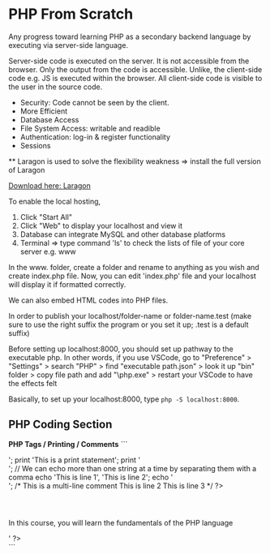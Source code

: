 # PHP From Scratch
Any progress toward learning PHP as a secondary backend language by executing via server-side language.  

Server-side code is executed on the server. It is not accessible from the browser. Only the output from the code is accessible. Unlike, the client-side code e.g. JS is executed within the browser. All client-side code is visible to the user in the source code. 

- Security: Code cannot be seen by the client.
- More Efficient
- Database Access
- File System Access: writable and readible
- Authentication: log-in & register functionality
- Sessions

** Laragon is used to solve the flexibility weakness => install the full version of Laragon 

  [Download here: Laragon](https://laragon.org/)

To enable the local hosting, 
  1. Click "Start All"
  2. Click "Web" to display your localhost and view it
  3. Database can integrate MySQL and other database platforms
  4. Terminal => type command 'ls' to check the lists of file of your core server e.g. www

In the www. folder, create a folder and rename to anything as you wish and create index.php file. Now, you can edit 'index.php' file and your localhost will display it if formatted correctly. 

We can also embed HTML codes into PHP files.

In order to publish your localhost/folder-name or folder-name.test (make sure to use the right suffix the program or you set it up; .test is a default suffix) 

Before setting up localhost:8000, you should set up pathway to the executable php. In other words, if you use VSCode, go to "Preference" > "Settings" > search "PHP" > find "executable path.json" > look it up "bin" folder > copy file path and add "\\php.exe" > restart your VSCode to have the effects felt 

Basically, to set up your localhost:8000, type `php -S localhost:8000`.

PHP Coding Section
---

**PHP Tags / Printing / Comments**
	```
<?php
// This is a single-line comment
echo 'This is an echo statement';
echo '<br>';
print 'This is a print statement';
print '<br>';
// We can echo more than one string at a time by separating them with a comma
echo 'This is line 1', 'This is line 2';
echo '<br>';

/*
    This is a multi-line comment
    This is line 2
    This is line 3
  */
?>
<!DOCTYPE html>
<html lang="en">

<head>
    <meta charset="UTF-8">
    <meta name="viewport" content="width=device-width, initial-scale=1.0">
    <script src="https://cdn.tailwindcss.com"></script>
    <title><?php echo 'Learn PHP From Scratch'; ?></title>
</head>

<body class="bg-gray-100">
    <header class="bg-blue-500 text-white p-4">
        <div class="container mx-auto">
            <h1 class="text-3xl font-semibold"><?= 'Learn PHP From Scratch' ?></h1>
        </div>
    </header>
    <div class="container mx-auto p-4 mt-4">
        <div class="bg-white rounded-lg shadow-md p-6">
            <h2 class="text-2xl font-semibold mb-4"><?= 'Welcome to the course' ?></h2>
            <?= '<p>In this course, you will learn the fundamentals of the PHP language</p>' ?>
        </div>
    </div>
</body>

</html>
```

